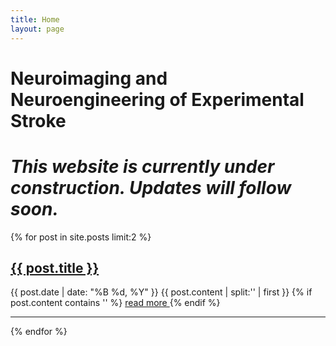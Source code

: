 ```yaml
---
title: Home
layout: page
---
```


# Neuroimaging and Neuroengineering of Experimental Stroke

# *This website is currently under construction. Updates will follow soon.*

{% for post in site.posts limit:2 %}
   <div class="post-preview">
   <h2><a href="{{ post.url }}">{{ post.title }}</a></h2>
   <span class="post-date">{{ post.date | date: "%B %d, %Y" }}</span>
   {{ post.content | split:'<!--break-->' | first }}
   {% if post.content contains '<!--break-->' %}
        <a href="{{ post.url }}">
            read more
        </a>
   {% endif %}

   <hr>
{% endfor %}
